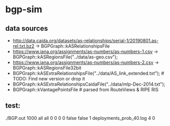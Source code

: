 # bgp-sim

## data sources
* http://data.caida.org/datasets/as-relationships/serial-1/20190801.as-rel.txt.bz2 -> BGPGraph::kASRelationshipsFile
* https://www.iana.org/assignments/as-numbers/as-numbers-1.csv -> BGPGraph::kASRegionsFile("../data/as-geo.csv");
* https://www.iana.org/assignments/as-numbers/as-numbers-2.csv -> BGPGraph::kASRegionsFile32bit
* BGPGraph::kASExtraRelationshipsFile("../data/AS_link_extended.txt"); # TODO: Find new version or drop it
* BGPGraph::kASExtraRelationshipsCaidaFile("../data/mlp-Dec-2014.txt");
* BGPGraph::kVantagePointsFile # parsed from RouteViews & RIPE RIS


## test:
./BGP.out 1000 all all 0 0 0 0 false false 1 deployments_prob_40.log 4 0
